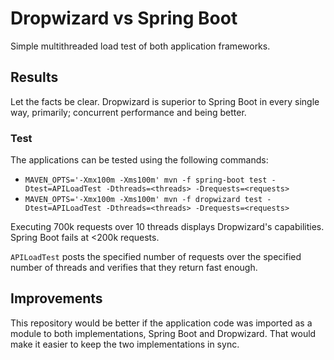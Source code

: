 # Dropwizard vs Spring Boot

Simple multithreaded load test of both application frameworks.

## Results

Let the facts be clear. Dropwizard is superior to Spring Boot in every single way, primarily; concurrent performance and being better. 

### Test

The applications can be tested using the following commands:

* `MAVEN_OPTS='-Xmx100m -Xms100m' mvn -f spring-boot test -Dtest=APILoadTest -Dthreads=<threads> -Drequests=<requests>`
* `MAVEN_OPTS='-Xmx100m -Xms100m' mvn -f dropwizard test -Dtest=APILoadTest -Dthreads=<threads> -Drequests=<requests>`

Executing 700k requests over 10 threads displays Dropwizard's capabilities. Spring Boot fails at <200k requests.

`APILoadTest` posts the specified number of requests over the specified number of threads and verifies that they return fast enough.

## Improvements

This repository would be better if the application code was imported as a module to both implementations, Spring Boot and Dropwizard. That would make it easier to keep the two implementations in sync.
